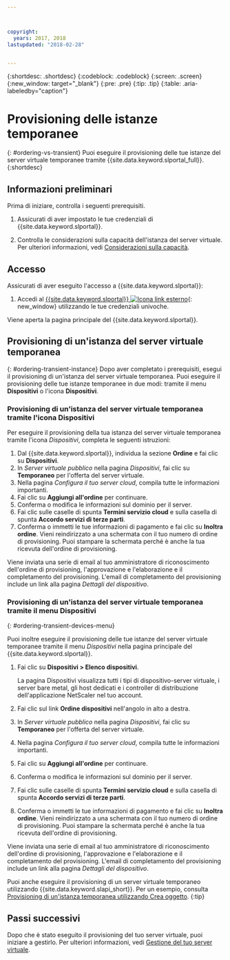 ```yaml
---



copyright:
  years: 2017, 2018
lastupdated: "2018-02-28"


---
```


{:shortdesc: .shortdesc}
{:codeblock: .codeblock}
{:screen: .screen}
{:new_window: target="_blank"}
{:pre: .pre}
{:tip: .tip}
{:table: .aria-labeledby="caption"}

# Provisioning delle istanze temporanee 
{: #ordering-vs-transient}
Puoi eseguire il provisioning delle tue istanze del server virtuale temporanee tramite {{site.data.keyword.slportal_full}}.
{:shortdesc}

## Informazioni preliminari
Prima di iniziare, controlla i seguenti prerequisiti.

  1. Assicurati di aver impostato le tue credenziali di {{site.data.keyword.slportal}}.

  2. Controlla le considerazioni sulla capacità dell'istanza del server virtuale.  Per ulteriori informazioni, vedi [Considerazioni sulla capacità](ts_capacity_bp.html).

## Accesso
Assicurati di aver eseguito l'accesso a {{site.data.keyword.slportal}}:

  1. Accedi al [{{site.data.keyword.slportal}} ![Icona link esterno](../icons/launch-glyph.svg "Icona link esterno")](https://control.softlayer.com/){: new_window} utilizzando le tue credenziali univoche.

Viene aperta la pagina principale del {{site.data.keyword.slportal}}.

## Provisioning di un'istanza del server virtuale temporanea 
{: #ordering-transient-instance}
Dopo aver completato i prerequisiti, esegui il provisioning di un'istanza del server virtuale temporanea. Puoi eseguire il provisioning delle tue istanze temporanee in due modi: tramite il menu **Dispositivi** o l'icona **Dispositivi**.

### Provisioning di un'istanza del server virtuale temporanea tramite l'icona Dispositivi 
Per eseguire il provisioning della tua istanza del server virtuale temporanea tramite l'icona *Dispositivi*, completa le seguenti istruzioni: 

1.  Dal {{site.data.keyword.slportal}}, individua la sezione **Ordine** e fai clic su **Dispositivi**.
2.  In *Server virtuale pubblico* nella pagina *Dispositivi*, fai clic su **Temporaneo** per l'offerta del server virtuale.
3.  Nella pagina *Configura il tuo server cloud*, compila tutte le informazioni importanti.
4.  Fai clic su **Aggiungi all'ordine** per continuare.
5.  Conferma o modifica le informazioni sul dominio per il server.
5.  Fai clic sulle caselle di spunta **Termini servizio cloud** e sulla casella di spunta **Accordo servizi di terze parti**.
6.  Conferma o immetti le tue informazioni di pagamento e fai clic su **Inoltra ordine**. Vieni reindirizzato a una schermata con il tuo numero di ordine di provisioning. Puoi stampare la schermata perché è anche la tua ricevuta dell'ordine di provisioning.

 Viene inviata una serie di email al tuo amministratore di riconoscimento dell'ordine di provisioning, l'approvazione e l'elaborazione e il completamento del provisioning. L'email di completamento del provisioning include un link alla pagina *Dettagli del dispositivo*. 

### Provisioning di un'istanza del server virtuale temporanea tramite il menu Dispositivi 
{: #ordering-transient-devices-menu}

Puoi inoltre eseguire il provisioning delle tue istanze del server virtuale temporanee tramite il menu *Dispositivi* nella pagina principale del {{site.data.keyword.slportal}}.

1. Fai clic su **Dispositivi > Elenco dispositivi**.

   La pagina Dispositivi visualizza tutti i tipi di dispositivo-server virtuale, i server bare metal, gli host dedicati e i controller di distribuzione dell'applicazione NetScaler nel tuo account.
2. Fai clic sul link **Ordine dispositivi** nell'angolo in alto a destra. 
3. In *Server virtuale pubblico* nella pagina *Dispositivi*, fai clic su **Temporaneo** per l'offerta del server virtuale.
4. Nella pagina *Configura il tuo server cloud*, compila tutte le informazioni importanti.
5. Fai clic su **Aggiungi all'ordine** per continuare.
6. Conferma o modifica le informazioni sul dominio per il server.
7. Fai clic sulle caselle di spunta **Termini servizio cloud** e sulla casella di spunta **Accordo servizi di terze parti**.
8. Conferma o immetti le tue informazioni di pagamento e fai clic su **Inoltra ordine**. Vieni reindirizzato a una schermata con il tuo numero di ordine di provisioning. Puoi stampare la schermata perché è anche la tua ricevuta dell'ordine di provisioning.

Viene inviata una serie di email al tuo amministratore di riconoscimento dell'ordine di provisioning, l'approvazione e l'elaborazione e il completamento del provisioning. L'email di completamento del provisioning include un link alla pagina *Dettagli del dispositivo*. 

Puoi anche eseguire il provisioning di un server virtuale temporaneo utilizzando {{site.data.keyword.slapi_short}}. Per un esempio, consulta [Provisioning di un'istanza temporanea utilizzando Crea oggetto](../vsi/vsi_provision_api.html#api-rest-transient).
{:tip}

## Passi successivi
Dopo che è stato eseguito il provisioning del tuo server virtuale, puoi iniziare a gestirlo. Per ulteriori informazioni, vedi [Gestione del tuo server virtuale](../vsi/vsi_managing.html).
